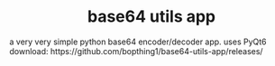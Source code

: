 <h1 align="center">base64 utils app</h1>
a very very simple python base64 encoder/decoder app. uses PyQt6
<br>
download: https://github.com/bopthing1/base64-utils-app/releases/
